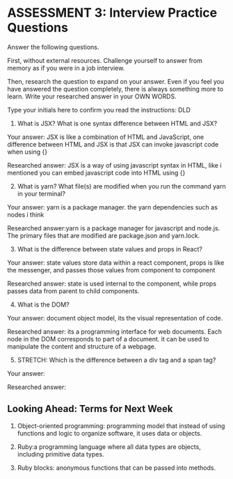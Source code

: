 # ASSESSMENT 3: Interview Practice Questions

Answer the following questions.

First, without external resources. Challenge yourself to answer from memory as if you were in a job interview.

Then, research the question to expand on your answer. Even if you feel you have answered the question completely, there is always something more to learn. Write your researched answer in your OWN WORDS.

Type your initials here to confirm you read the instructions: DLD 

1. What is JSX? What is one syntax difference between HTML and JSX?

Your answer: JSX is like a combination of HTML and JavaScript, one difference between HTML and JSX is that JSX can invoke javascript code when using {}

Researched answer: JSX is a way of using javascript syntax in HTML, like i mentioned you can embed javascript code into HTML using {}

2. What is yarn? What file(s) are modified when you run the command yarn in your terminal?

Your answer: yarn is a package manager. the yarn dependencies such as nodes i think 

Researched answer:yarn is a package manager for javascript and node.js. The primary files that are modified are package.json and yarn.lock. 

3. What is the difference between state values and props in React?

Your answer: state values store data within a react component, props is like the messenger, and passes those values from component to component 

Researched answer: state is used internal to the component, while props passes data from parent to child components. 

4. What is the DOM?

Your answer: document object model, its the visual representation of code. 

Researched answer: its a programming interface for web documents. Each node in the DOM corresponds to part of a document. it can be used to manipulate the content and structure of a webpage. 

5. STRETCH: Which is the difference between a div tag and a span tag?

Your answer:

Researched answer:

## Looking Ahead: Terms for Next Week

1. Object-oriented programming: programming model that instead of using functions and logic to organize software, it uses data or objects. 

2. Ruby:a programming language where all data types are objects, including primitive data types. 

3. Ruby blocks: anonymous functions that can be passed into methods. 
